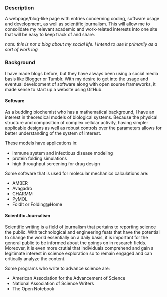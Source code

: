 ### Description ###

A webpage/blog-like page with entries concerning coding, software usage and 
development, as well as scientific journalism. This will allow me to consolidate
my relevant academic and work-related interests into one site that will be easy 
to keep track of and share.
 
_note: this is not a blog about my social life. I intend to use it primarily as a sort
 of work log_

### Background ###

I have made blogs before, but they have always been using a social media basis 
like Blogger or Tumblr. With my desire to get into the usage and eventual development 
of software along with open sourse frameworks, it made sense to start up a website 
using GitHub. 

#### Software ####
As a budding biochemist who has a mathematical background, I have an interest in
theoredical models of biological systems. Because the physical structure and composition
of complex cellular activity, having simpler applicable designs as well as robust 
controls over the parameters allows for better understanding of the system of interest.

These models have applications in:
 - immune system and infectious disease modeling
 - protein folding simulations
 - high throughput screening for drug design

Some software that is used for molecular mechanics calculations are: 
- AMBER
- Avagadro
- CHARMM
- PyMOL
- FoldIt or Folding@Home

#### Scientific Journalism ####
Scientific writing is a field of journalism that pertains to reporting science
the public. With technological and engineering feats that have the potential to
change the world essentially on a daily basis, it is important for the general
public to be informed about the goings on in research fields. Moreover, it is 
even more crutial that individuals comprehend and gain a legitimate interest in 
science exploration so to remain engaged and can critically analyze the content. 

Some programs who write to advance science are:
- American Association for the Advancement of Science
- National Association of Science Writers
- The Open Notebook
